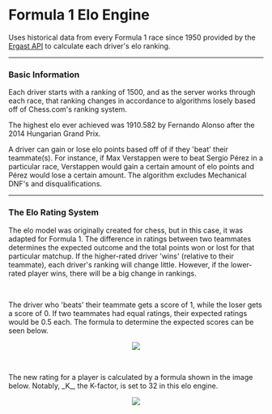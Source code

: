 <h1>Formula 1 Elo Engine</h1>
<p>Uses historical data from every Formula 1 race since 1950 provided by the <a href="https://ergast.com/mrd/">Ergast API</a> to calculate each driver's elo ranking.</p>
<hr>
<h3>Basic Information</h3>
<p>Each driver starts with a ranking of 1500, and as the server works through each race, that ranking changes in accordance to algorithms losely based off of Chess.com's ranking system.</p>
<p>The highest elo ever achieved was 1910.582 by Fernando Alonso after the 2014 Hungarian Grand Prix.</p>
<p>A driver can gain or lose elo points based off of if they 'beat' their teammate(s). For instance, if Max Verstappen were to beat Sergio Pérez in a particular race, Verstappen would gain a certain amount of elo points and Pérez would lose a certain amount. The algorithm excludes Mechanical DNF's and disqualifications.</p>
<hr>
<h3>The Elo Rating System</h3>
<p>The elo model was originally created for chess, but in this case, it was adapted for Formula 1. The difference in ratings between two teammates determines the expected outcome and the total points won or lost for that particular matchup. If the higher-rated driver 'wins' (relative to their teammate), each driver's ranking will change little. However, if the lower-rated player wins, there will be a big change in rankings.</p>
<br>
<p>The driver who 'beats' their teammate gets a score of 1, while the loser gets a score of 0. If two teammates had equal ratings, their expected ratings would be 0.5 each. The formula to determine the expected scores can be seen below.</p>

<p align="center"><image src="https://miro.medium.com/v2/resize:fit:630/1*XIMUAMhRgbS983WfEHRQQQ.png"></image></p>
<br>
<p>The new rating for a player is calculated by a formula shown in the image below. Notably, _K_, the K-factor, is set to 32 in this elo engine.</p>
<p align="center"><image src="https://miro.medium.com/v2/resize:fit:1400/1*-zLVvrHp5qTD0nhgPRy-Mw.png"></image></p>



